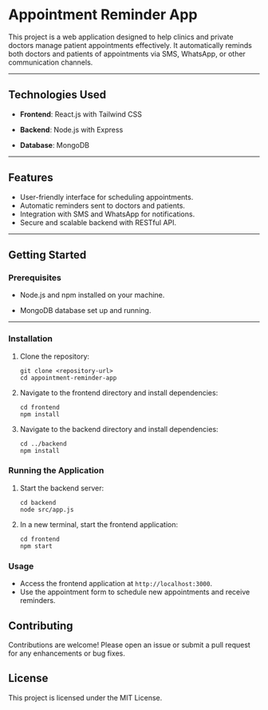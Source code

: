 # Appointment Reminder App

This project is a web application designed to help clinics and private doctors manage patient appointments effectively. It automatically reminds both doctors and patients of appointments via SMS, WhatsApp, or other communication channels.

---

## Technologies Used

- **Frontend**: React.js with Tailwind CSS

- **Backend**: Node.js with Express

- **Database**: MongoDB

---

## Features

- User-friendly interface for scheduling appointments.
- Automatic reminders sent to doctors and patients.
- Integration with SMS and WhatsApp for notifications.
- Secure and scalable backend with RESTful API.

---

## Getting Started

### Prerequisites

- Node.js and npm installed on your machine.

- MongoDB database set up and running.

---

### Installation

1. Clone the repository:
   ```
   git clone <repository-url>
   cd appointment-reminder-app
   ```

2. Navigate to the frontend directory and install dependencies:
   ```
   cd frontend
   npm install
   ```

3. Navigate to the backend directory and install dependencies:
   ```
   cd ../backend
   npm install
   ```

### Running the Application

1. Start the backend server:
   ```
   cd backend
   node src/app.js
   ```

2. In a new terminal, start the frontend application:
   ```
   cd frontend
   npm start
   ```

### Usage

- Access the frontend application at `http://localhost:3000`.
- Use the appointment form to schedule new appointments and receive reminders.

## Contributing

Contributions are welcome! Please open an issue or submit a pull request for any enhancements or bug fixes.

## License

This project is licensed under the MIT License.